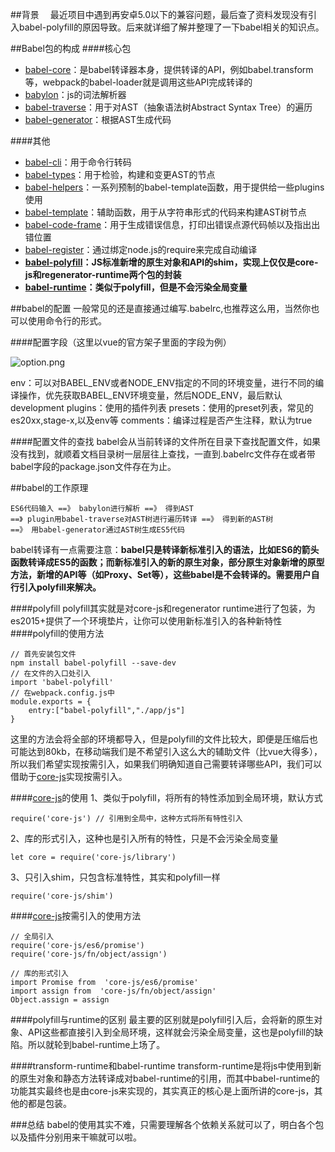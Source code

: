 ##背景
　最近项目中遇到再安卓5.0以下的兼容问题，最后查了资料发现没有引入babel-polyfill的原因导致。后来就详细了解并整理了一下babel相关的知识点。

##Babel包的构成
####核心包
- [babel-core](https://github.com/babel/babel/blob/7.0/packages/babel-core)：是babel转译器本身，提供转译的API，例如babel.transform等，webpack的babel-loader就是调用这些API完成转译的
- [babylon](https://github.com/babel/babylon)：js的词法解析器
- [babel-traverse](https://github.com/babel/babel/blob/7.0/packages/babel-traverse)：用于对AST（抽象语法树Abstract Syntax Tree）的遍历
- [babel-generator](https://github.com/babel/babel/blob/7.0/packages/babel-generator)：根据AST生成代码

####其他
- [babel-cli](https://github.com/babel/babel/blob/7.0/packages/babel-cli)：用于命令行转码
- [babel-types](https://github.com/babel/babel/blob/7.0/packages/babel-types)：用于检验，构建和变更AST的节点
- [babel-helpers](https://github.com/babel/babel/blob/7.0/packages/babel-helpers)：一系列预制的babel-template函数，用于提供给一些plugins使用
- [babel-template](https://github.com/babel/babel/blob/7.0/packages/babel-template)：辅助函数，用于从字符串形式的代码来构建AST树节点
- [babel-code-frame](https://github.com/babel/babel/blob/7.0/packages/babel-code-frame)：用于生成错误信息，打印出错误点源代码帧以及指出出错位置
- [babel-register](https://github.com/babel/babel/blob/7.0/packages/babel-register)：通过绑定node.js的require来完成自动编译
- **[babel-polyfill](https://github.com/babel/babel/blob/7.0/packages/babel-polyfill)：JS标准新增的原生对象和API的shim，实现上仅仅是core-js和regenerator-runtime两个包的封装**
- **[babel-runtime](https://github.com/babel/babel/blob/7.0/packages/babel-runtime)：类似于polyfill，但是不会污染全局变量**

##babel的配置
一般常见的还是直接通过编写.babelrc,也推荐这么用，当然你也可以使用命令行的形式。

####配置字段（这里以vue的官方架子里面的字段为例）

![option.png](http://upload-images.jianshu.io/upload_images/2593925-8e55e0375ecea1a8.png?imageMogr2/auto-orient/strip%7CimageView2/2/w/1240)

env：可以对BABEL_ENV或者NODE_ENV指定的不同的环境变量，进行不同的编译操作，优先获取BABEL_ENV环境变量，然后NODE_ENV，最后默认development
plugins：使用的插件列表
presets：使用的preset列表，常见的es20xx,stage-x,以及env等
comments：编译过程是否产生注释，默认为true

####配置文件的查找
babel会从当前转译的文件所在目录下查找配置文件，如果没有找到，就顺着文档目录树一层层往上查找，一直到.babelrc文件存在或者带babel字段的package.json文件存在为止。

##babel的工作原理
```
ES6代码输入 ==》 babylon进行解析 ==》 得到AST
==》 plugin用babel-traverse对AST树进行遍历转译 ==》 得到新的AST树
==》 用babel-generator通过AST树生成ES5代码
```
babel转译有一点需要注意：**babel只是转译新标准引入的语法，比如ES6的箭头函数转译成ES5的函数；而新标准引入的新的原生对象，部分原生对象新增的原型方法，新增的API等（如Proxy、Set等），这些babel是不会转译的。需要用户自行引入polyfill来解决。**

####polyfill
polyfill其实就是对core-js和regenerator runtime进行了包装，为es2015+提供了一个环境垫片，让你可以使用新标准引入的各种新特性
####polyfill的使用方法
```
// 首先安装包文件
npm install babel-polyfill --save-dev
// 在文件的入口处引入
import 'babel-polyfill'
// 在webpack.config.js中
module.exports = {
    entry:["babel-polyfill","./app/js"]
}
```
这里的方法会将全部的环境都导入，但是polyfill的文件比较大，即便是压缩后也可能达到80kb，在移动端我们是不希望引入这么大的辅助文件（比vue大得多），所以我们希望实现按需引入，如果我们明确知道自己需要转译哪些API，我们可以借助于[core-js](https://github.com/zloirock/core-js#basic)实现按需引入。

####[core-js](https://github.com/zloirock/core-js#basic)的使用
1、类似于polyfill，将所有的特性添加到全局环境，默认方式
```
require('core-js') // 引用到全局中，这种方式将所有特性引入
```
2、库的形式引入，这种也是引入所有的特性，只是不会污染全局变量
```
let core = require('core-js/library')
```
3、只引入shim，只包含标准特性，其实和polyfill一样
```
require('core-js/shim')
```

####[core-js](https://github.com/zloirock/core-js#basic)按需引入的使用方法
```
// 全局引入
require('core-js/es6/promise')
require('core-js/fn/object/assign')
```
```
// 库的形式引入
import Promise from  'core-js/es6/promise'
import assign from  'core-js/fn/object/assign'
Object.assign = assign
```

####polyfill与runtime的区别
最主要的区别就是polyfill引入后，会将新的原生对象、API这些都直接引入到全局环境，这样就会污染全局变量，这也是polyfill的缺陷。所以就轮到babel-runtime上场了。

####transform-runtime和babel-runtime
transform-runtime是将js中使用到新的原生对象和静态方法转译成对babel-runtime的引用，而其中babel-runtime的功能其实最终也是由core-js来实现的，其实真正的核心是上面所讲的core-js，其他的都是包装。

###总结
babel的使用其实不难，只需要理解各个依赖关系就可以了，明白各个包以及插件分别用来干嘛就可以啦。

